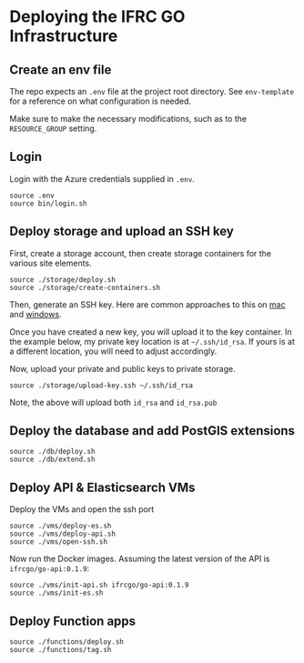 # Deploying the IFRC GO Infrastructure

## Create an env file

The repo expects an `.env` file at the project root directory. See `env-template` for a reference on what configuration is needed.

Make sure to make the necessary modifications, such as to the `RESOURCE_GROUP` setting.

## Login

Login with the Azure credentials supplied in `.env`.

```(bash)
source .env
source bin/login.sh
```

## Deploy storage and upload an SSH key

First, create a storage account, then create storage containers for the various site elements.

```(bash)
source ./storage/deploy.sh
source ./storage/create-containers.sh
```

Then, generate an SSH key. Here are common approaches to this on [mac](https://docs.joyent.com/public-cloud/getting-started/ssh-keys/generating-an-ssh-key-manually/manually-generating-your-ssh-key-in-mac-os-x) and [windows](https://docs.joyent.com/public-cloud/getting-started/ssh-keys/generating-an-ssh-key-manually/manually-generating-your-ssh-key-in-windows).

Once you have created a new key, you will upload it to the key container. In the example below, my private key location is at `~/.ssh/id_rsa`. If yours is at a different location, you will need to adjust accordingly.

Now, upload your private and public keys to private storage.

```(bash)
source ./storage/upload-key.ssh ~/.ssh/id_rsa
```

Note, the above will upload both `id_rsa` and `id_rsa.pub`

## Deploy the database and add PostGIS extensions

```(bash)
source ./db/deploy.sh
source ./db/extend.sh
```

## Deploy API & Elasticsearch VMs

Deploy the VMs and open the ssh port

```(bash)
source ./vms/deploy-es.sh
source ./vms/deploy-api.sh
source ./vms/open-ssh.sh
```

Now run the Docker images. Assuming the latest version of the API is `ifrcgo/go-api:0.1.9`:

```(bash)
source ./vms/init-api.sh ifrcgo/go-api:0.1.9
source ./vms/init-es.sh
```

## Deploy Function apps

```(bash)
source ./functions/deploy.sh
source ./functions/tag.sh
```
